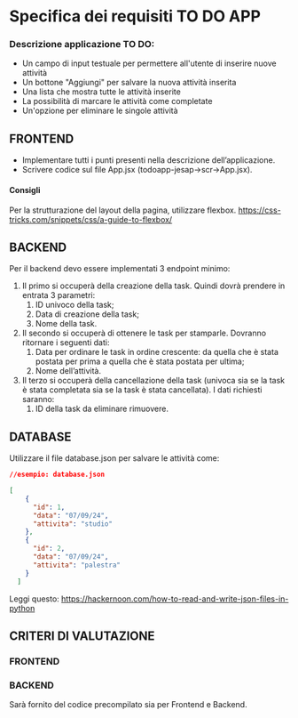 # Specifica dei requisiti TO DO APP
### Descrizione applicazione TO DO:
- Un campo di input testuale per permettere all'utente di inserire nuove attività
- Un bottone "Aggiungi" per salvare la nuova attività inserita
- Una lista che mostra tutte le attività inserite
- La possibilità di marcare le attività come completate
- Un'opzione per eliminare le singole attività
## FRONTEND
- Implementare tutti i punti presenti nella descrizione dell’applicazione.
- Scrivere codice sul file App.jsx (todoapp-jesap->scr->App.jsx).
#### Consigli
Per la strutturazione del layout della pagina, utilizzare flexbox. https://css-tricks.com/snippets/css/a-guide-to-flexbox/
## BACKEND
Per il backend devo essere implementati 3 endpoint minimo:
1. Il primo si occuperà della creazione della task. Quindi dovrà prendere in entrata 3 parametri:
   1. ID univoco della task;
   2. Data di creazione della task;
   3.  Nome della task.
3. Il secondo si occuperà di ottenere le task per stamparle. Dovranno ritornare i seguenti dati:
   1. Data per ordinare le task in ordine crescente: da quella che è stata postata per prima a quella che è stata postata per ultima;
   2. Nome dell’attività.
5. Il terzo si occuperà della cancellazione della task (univoca sia se la task è stata completata sia se la task è stata cancellata). I dati richiesti saranno:
   1. ID della task da eliminare rimuovere.
## DATABASE
Utilizzare il file database.json per salvare le attività come:

```json
//esempio: database.json

[
    {
      "id": 1,
      "data": "07/09/24",
      "attivita": "studio"
    },
    {
      "id": 2,
      "data": "07/09/24",
      "attivita": "palestra"
    }
  ]
```

Leggi questo: https://hackernoon.com/how-to-read-and-write-json-files-in-python

## CRITERI DI VALUTAZIONE

### FRONTEND

### BACKEND





Sarà fornito del codice precompilato sia per Frontend e Backend.
